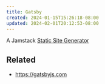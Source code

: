 ```yaml
---
title: Gatsby
created: 2024-01-15T15:26:18-08:00
updated: 2024-02-01T20:12:53-08:00
---
```


A Jamstack [Static Site Generator](Static%20Site%20Generator.md)

## Related

* https://gatsbyjs.com
